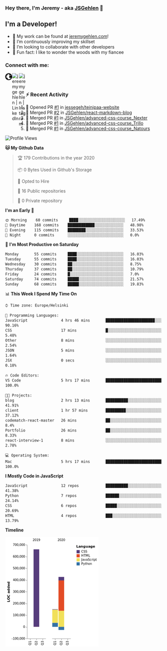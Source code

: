 ### Hey there, I'm Jeremy - aka [JSGehlen][website] 👋

## I'm a Developer! 
- 🔭  My work can be found at [jeremygehlen.com][website]!
- 🌱  I’m continuously improving my skillset
- 👯  I’m looking to collaborate with other developers
- 🌲  Fun fact: I like to wonder the woods with my fiancee

### Connect with me:

[<img align="left" alt="jeremygehlen.com" width="22px" src="https://raw.githubusercontent.com/iconic/open-iconic/master/svg/globe.svg" />][website]
[<img align="left" alt="jeremygehlen | LinkedIn" width="22px" src="https://simpleicons.org/icons/linkedin.svg" />][linkedin]
[<img align="left" alt="jeremygehlen | Instagram" width="22px" src="https://simpleicons.org/icons/instagram.svg" />][instagram]

<br />
<br />


### ⚡️ Recent Activity

<!--START_SECTION:activity-->
1. 💪 Opened PR [#1](https://github.com//jessegeh/teinipaa-website/pull/1) in [jessegeh/teinipaa-website](https://github.com//jessegeh/teinipaa-website)
2. 🎉 Merged PR [#2](https://github.com//JSGehlen/react-markdown-blog/pull/2) in [JSGehlen/react-markdown-blog](https://github.com//JSGehlen/react-markdown-blog)
3. 🎉 Merged PR [#1](https://github.com//JSGehlen/advanced-css-course_Nexter/pull/1) in [JSGehlen/advanced-css-course_Nexter](https://github.com//JSGehlen/advanced-css-course_Nexter)
4. 🎉 Merged PR [#1](https://github.com//JSGehlen/advanced-css-course_Trillo/pull/1) in [JSGehlen/advanced-css-course_Trillo](https://github.com//JSGehlen/advanced-css-course_Trillo)
5. 🎉 Merged PR [#1](https://github.com//JSGehlen/advanced-css-course_Natours/pull/1) in [JSGehlen/advanced-css-course_Natours](https://github.com//JSGehlen/advanced-css-course_Natours)
<!--END_SECTION:activity-->

<!--START_SECTION:waka-->
![Profile Views](http://img.shields.io/badge/Profile%20Views-8-blue)

**🐱 My Github Data** 

> 🏆 179 Contributions in the year 2020
 > 
> 📦 0 Bytes Used in Github's Storage 
 > 
> 💼 Opted to Hire
 > 
> 📜 16 Public repositories
 > 
> 🔑 0 Private repository 
 > 
**I'm an Early 🐤** 

```text
🌞 Morning    60 commits     ████░░░░░░░░░░░░░░░░░░░░░   17.49% 
🌆 Daytime    168 commits    ████████████░░░░░░░░░░░░░   48.98% 
🌃 Evening    115 commits    ████████░░░░░░░░░░░░░░░░░   33.53% 
🌙 Night      0 commits      ░░░░░░░░░░░░░░░░░░░░░░░░░   0.0%

```
📅 **I'm Most Productive on Saturday** 

```text
Monday       55 commits     ████░░░░░░░░░░░░░░░░░░░░░   16.03% 
Tuesday      55 commits     ████░░░░░░░░░░░░░░░░░░░░░   16.03% 
Wednesday    30 commits     ██░░░░░░░░░░░░░░░░░░░░░░░   8.75% 
Thursday     37 commits     ██░░░░░░░░░░░░░░░░░░░░░░░   10.79% 
Friday       24 commits     █░░░░░░░░░░░░░░░░░░░░░░░░   7.0% 
Saturday     74 commits     █████░░░░░░░░░░░░░░░░░░░░   21.57% 
Sunday       68 commits     █████░░░░░░░░░░░░░░░░░░░░   19.83%

```


📊 **This Week I Spend My Time On** 

```text
⌚︎ Time zone: Europe/Helsinki

💬 Programming Languages: 
JavaScript               4 hrs 46 mins       ██████████████████████░░░   90.16% 
CSS                      17 mins             █░░░░░░░░░░░░░░░░░░░░░░░░   5.48% 
Other                    8 mins              ░░░░░░░░░░░░░░░░░░░░░░░░░   2.54% 
JSON                     5 mins              ░░░░░░░░░░░░░░░░░░░░░░░░░   1.64% 
JSX                      0 secs              ░░░░░░░░░░░░░░░░░░░░░░░░░   0.18%

🔥 Code Editors: 
VS Code                  5 hrs 17 mins       █████████████████████████   100.0%

🐱‍💻 Projects: 
blog                     2 hrs 13 mins       ██████████░░░░░░░░░░░░░░░   41.91% 
client                   1 hr 57 mins        █████████░░░░░░░░░░░░░░░░   37.12% 
codematch-react-master   26 mins             ██░░░░░░░░░░░░░░░░░░░░░░░   8.4% 
Portfolio                26 mins             ██░░░░░░░░░░░░░░░░░░░░░░░   8.33% 
react-interview-1        8 mins              ░░░░░░░░░░░░░░░░░░░░░░░░░   2.78%

💻 Operating System: 
Mac                      5 hrs 17 mins       █████████████████████████   100.0%

```

**I Mostly Code in JavaScript** 

```text
JavaScript               12 repos            ██████████░░░░░░░░░░░░░░░   41.38% 
Python                   7 repos             ██████░░░░░░░░░░░░░░░░░░░   24.14% 
CSS                      6 repos             █████░░░░░░░░░░░░░░░░░░░░   20.69% 
HTML                     4 repos             ███░░░░░░░░░░░░░░░░░░░░░░   13.79%

```


**Timeline**

![Chart not found](https://github.com/JSGehlen/JSGehlen/blob/master/charts/bar_graph.png) 


<!--END_SECTION:waka-->

[website]: https://jeremygehlen.com
[instagram]: https://www.instagram.com/jeremygehlen/
[linkedin]: https://www.linkedin.com/in/jeremy-gehlen/
